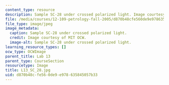 ```yaml
---
content_type: resource
description: Sample SC-28 under crossed polarized light. Image courtesy of MIT OCW.
file: /media/courses/12-109-petrology-fall-2005/d870b48cfe560de9e978635845057b33_L13_SC_28.jpg
file_type: image/jpeg
image_metadata:
  caption: Sample SC-28 under crossed polarized light.
  credit: Image courtesy of MIT OCW.
  image-alt: Sample SC-28 under crossed polarized light.
learning_resource_types: []
ocw_type: OCWImage
parent_title: Lab 13
parent_type: CourseSection
resourcetype: Image
title: L13_SC_28.jpg
uid: d870b48c-fe56-0de9-e978-635845057b33
---
```

